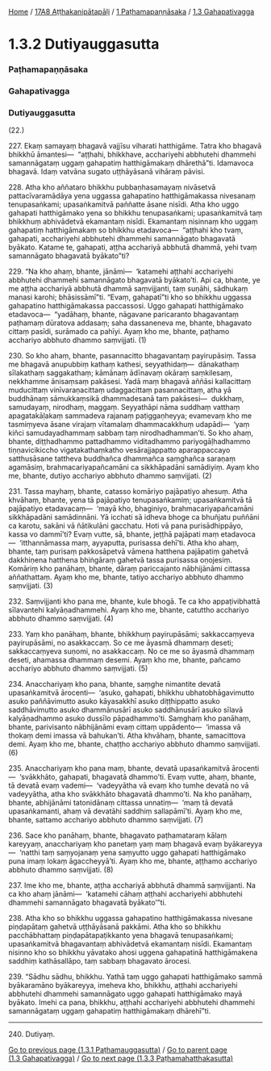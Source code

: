 
[Home](/) / [17A8 Aṭṭhakanipātapāḷi](/tipitaka/17A8.md) / [1 Paṭhamapaṇṇāsaka](/tipitaka/17A8/1.md) / [1.3 Gahapativagga](/tipitaka/17A8/1/1.3.md)

# 1.3.2 Dutiyauggasutta

### Paṭhamapaṇṇāsaka

### Gahapativagga

### Dutiyauggasutta

(22.)

227\. Ekaṃ samayaṃ bhagavā vajjīsu viharati hatthigāme. Tatra kho bhagavā bhikkhū āmantesi—  “aṭṭhahi, bhikkhave, acchariyehi abbhutehi dhammehi samannāgataṃ uggaṃ gahapatiṃ hatthigāmakaṃ dhārethā”ti. Idamavoca bhagavā. Idaṃ vatvāna sugato uṭṭhāyāsanā vihāraṃ pāvisi.

228\. Atha kho aññataro bhikkhu pubbaṇhasamayaṃ nivāsetvā pattacīvaramādāya yena uggassa gahapatino hatthigāmakassa nivesanaṃ tenupasaṅkami; upasaṅkamitvā paññatte āsane nisīdi. Atha kho uggo gahapati hatthigāmako yena so bhikkhu tenupasaṅkami; upasaṅkamitvā taṃ bhikkhuṃ abhivādetvā ekamantaṃ nisīdi. Ekamantaṃ nisinnaṃ kho uggaṃ gahapatiṃ hatthigāmakaṃ so bhikkhu etadavoca—  “aṭṭhahi kho tvaṃ, gahapati, acchariyehi abbhutehi dhammehi samannāgato bhagavatā byākato. Katame te, gahapati, aṭṭha acchariyā abbhutā dhammā, yehi tvaṃ samannāgato bhagavatā byākato”ti?

229\. “Na kho ahaṃ, bhante, jānāmi—  ‘katamehi aṭṭhahi acchariyehi abbhutehi dhammehi samannāgato bhagavatā byākato’ti. Api ca, bhante, ye me aṭṭha acchariyā abbhutā dhammā saṃvijjanti, taṃ suṇāhi, sādhukaṃ manasi karohi; bhāsissāmī”ti. “Evaṃ, gahapatī”ti kho so bhikkhu uggassa gahapatino hatthigāmakassa paccassosi. Uggo gahapati hatthigāmako etadavoca—  “yadāhaṃ, bhante, nāgavane paricaranto bhagavantaṃ paṭhamaṃ dūratova addasaṃ; saha dassaneneva me, bhante, bhagavato cittaṃ pasīdi, surāmado ca pahīyi. Ayaṃ kho me, bhante, paṭhamo acchariyo abbhuto dhammo saṃvijjati. (1)

230\. So kho ahaṃ, bhante, pasannacitto bhagavantaṃ payirupāsiṃ. Tassa me bhagavā anupubbiṃ kathaṃ kathesi, seyyathidaṃ—  dānakathaṃ sīlakathaṃ saggakathaṃ; kāmānaṃ ādīnavaṃ okāraṃ saṃkilesaṃ, nekkhamme ānisaṃsaṃ pakāsesi. Yadā maṃ bhagavā aññāsi kallacittaṃ muducittaṃ vinīvaraṇacittaṃ udaggacittaṃ pasannacittaṃ, atha yā buddhānaṃ sāmukkaṃsikā dhammadesanā taṃ pakāsesi—  dukkhaṃ, samudayaṃ, nirodhaṃ, maggaṃ. Seyyathāpi nāma suddhaṃ vatthaṃ apagatakāḷakaṃ sammadeva rajanaṃ paṭiggaṇheyya; evamevaṃ kho me tasmiṃyeva āsane virajaṃ vītamalaṃ dhammacakkhuṃ udapādi—  ‘yaṃ kiñci samudayadhammaṃ sabbaṃ taṃ nirodhadhamman’ti. So kho ahaṃ, bhante, diṭṭhadhammo pattadhammo viditadhammo pariyogāḷhadhammo tiṇṇavicikiccho vigatakathaṃkatho vesārajjappatto aparappaccayo satthusāsane tattheva buddhañca dhammañca saṃghañca saraṇaṃ agamāsiṃ, brahmacariyapañcamāni ca sikkhāpadāni samādiyiṃ. Ayaṃ kho me, bhante, dutiyo acchariyo abbhuto dhammo saṃvijjati. (2)

231\. Tassa mayhaṃ, bhante, catasso komāriyo pajāpatiyo ahesuṃ. Atha khvāhaṃ, bhante, yena tā pajāpatiyo tenupasaṅkamiṃ; upasaṅkamitvā tā pajāpatiyo etadavacaṃ—  ‘mayā kho, bhaginiyo, brahmacariyapañcamāni sikkhāpadāni samādinnāni. Yā icchati sā idheva bhoge ca bhuñjatu puññāni ca karotu, sakāni vā ñātikulāni gacchatu. Hoti vā pana purisādhippāyo, kassa vo dammī’ti? Evaṃ vutte, sā, bhante, jeṭṭhā pajāpati maṃ etadavoca—  ‘itthannāmassa maṃ, ayyaputta, purisassa dehī’ti. Atha kho ahaṃ, bhante, taṃ purisaṃ pakkosāpetvā vāmena hatthena pajāpatiṃ gahetvā dakkhiṇena hatthena bhiṅgāraṃ gahetvā tassa purisassa oṇojesiṃ. Komāriṃ kho panāhaṃ, bhante, dāraṃ pariccajanto nābhijānāmi cittassa aññathattaṃ. Ayaṃ kho me, bhante, tatiyo acchariyo abbhuto dhammo saṃvijjati. (3)

232\. Saṃvijjanti kho pana me, bhante, kule bhogā. Te ca kho appaṭivibhattā sīlavantehi kalyāṇadhammehi. Ayaṃ kho me, bhante, catuttho acchariyo abbhuto dhammo saṃvijjati. (4)

233\. Yaṃ kho panāhaṃ, bhante, bhikkhuṃ payirupāsāmi; sakkaccaṃyeva payirupāsāmi, no asakkaccaṃ. So ce me āyasmā dhammaṃ deseti; sakkaccaṃyeva suṇomi, no asakkaccaṃ. No ce me so āyasmā dhammaṃ deseti, ahamassa dhammaṃ desemi. Ayaṃ kho me, bhante, pañcamo acchariyo abbhuto dhammo saṃvijjati. (5)

234\. Anacchariyaṃ kho pana, bhante, saṃghe nimantite devatā upasaṅkamitvā ārocenti—  ‘asuko, gahapati, bhikkhu ubhatobhāgavimutto asuko paññāvimutto asuko kāyasakkhī asuko diṭṭhippatto asuko saddhāvimutto asuko dhammānusārī asuko saddhānusārī asuko sīlavā kalyāṇadhammo asuko dussīlo pāpadhammo’ti. Saṃghaṃ kho panāhaṃ, bhante, parivisanto nābhijānāmi evaṃ cittaṃ uppādento—  ‘imassa vā thokaṃ demi imassa vā bahukan’ti. Atha khvāhaṃ, bhante, samacittova demi. Ayaṃ kho me, bhante, chaṭṭho acchariyo abbhuto dhammo saṃvijjati. (6)

235\. Anacchariyaṃ kho pana maṃ, bhante, devatā upasaṅkamitvā ārocenti—  ‘svākkhāto, gahapati, bhagavatā dhammo’ti. Evaṃ vutte, ahaṃ, bhante, tā devatā evaṃ vademi—  ‘vadeyyātha vā evaṃ kho tumhe devatā no vā vadeyyātha, atha kho svākkhāto bhagavatā dhammo’ti. Na kho panāhaṃ, bhante, abhijānāmi tatonidānaṃ cittassa unnatiṃ—  ‘maṃ tā devatā upasaṅkamanti, ahaṃ vā devatāhi saddhiṃ sallapāmī’ti. Ayaṃ kho me, bhante, sattamo acchariyo abbhuto dhammo saṃvijjati. (7)

236\. Sace kho panāhaṃ, bhante, bhagavato paṭhamataraṃ kālaṃ kareyyaṃ, anacchariyaṃ kho panetaṃ yaṃ maṃ bhagavā evaṃ byākareyya—  ‘natthi taṃ saṃyojanaṃ yena saṃyutto uggo gahapati hatthigāmako puna imaṃ lokaṃ āgaccheyyā’ti. Ayaṃ kho me, bhante, aṭṭhamo acchariyo abbhuto dhammo saṃvijjati. (8)

237\. Ime kho me, bhante, aṭṭha acchariyā abbhutā dhammā saṃvijjanti. Na ca kho ahaṃ jānāmi—  ‘katamehi cāhaṃ aṭṭhahi acchariyehi abbhutehi dhammehi samannāgato bhagavatā byākato’”ti.

238\. Atha kho so bhikkhu uggassa gahapatino hatthigāmakassa nivesane piṇḍapātaṃ gahetvā uṭṭhāyāsanā pakkāmi. Atha kho so bhikkhu pacchābhattaṃ piṇḍapātapaṭikkanto yena bhagavā tenupasaṅkami; upasaṅkamitvā bhagavantaṃ abhivādetvā ekamantaṃ nisīdi. Ekamantaṃ nisinno kho so bhikkhu yāvatako ahosi uggena gahapatinā hatthigāmakena saddhiṃ kathāsallāpo, taṃ sabbaṃ bhagavato ārocesi.

239\. “Sādhu sādhu, bhikkhu. Yathā taṃ uggo gahapati hatthigāmako sammā byākaramāno byākareyya, imeheva kho, bhikkhu, aṭṭhahi acchariyehi abbhutehi dhammehi samannāgato uggo gahapati hatthigāmako mayā byākato. Imehi ca pana, bhikkhu, aṭṭhahi acchariyehi abbhutehi dhammehi samannāgataṃ uggaṃ gahapatiṃ hatthigāmakaṃ dhārehī”ti.

---

240\. Dutiyaṃ.



[Go to previous page (1.3.1 Paṭhamauggasutta)](/tipitaka/17A8/1/1.3/1.3.1.md) / [Go to parent page (1.3 Gahapativagga)](/tipitaka/17A8/1/1.3.md) / [Go to next page (1.3.3 Paṭhamahatthakasutta)](/tipitaka/17A8/1/1.3/1.3.3.md)


